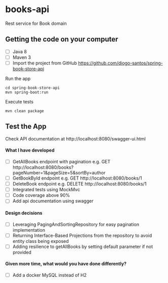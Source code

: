 # books-api
Rest service for Book domain

## Getting the code on your computer
- [ ] Java 8
- [ ] Maven 3
- [ ] Import the project from GitHub https://github.com/diogo-santos/spring-book-store-api

Run the app
```
cd spring-book-store-api
mvn spring-boot:run
```

Execute tests
```
mvn clean package
```

## Test the App
Check API documentation at http://localhost:8080/swagger-ui.html


#### What I have developed
- [ ] GetAllBooks endpoint with pagination e.g. GET http://localhost:8080/books?pageNumber=1&pageSize=5&sortBy=author
- [ ] GetBookById endpoint e.g. GET http://localhost:8080/books/1
- [ ] DeleteBook endpoint e.g. DELETE http://localhost:8080/books/1
- [ ] Integrated tests using MockMvc
- [ ] Code coverage above 90% 
- [ ] Add api documentation using swagger

#### Design decisions
- [ ] Leveraging PagingAndSortingRepository for easy pagination implementation
- [ ] Returning Interface-Based Projections from the repository to avoid entity class being exposed 
- [ ] Adding resilience to getAllBooks by setting default parameter if not provided 

#### Given more time, what would you have done differently?
- [ ] Add a docker MySQL instead of H2
